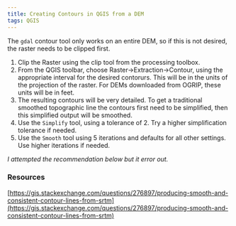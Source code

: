 ```yaml
---
title: Creating Contours in QGIS from a DEM
tags: QGIS
---
```


The ``gdal`` contour tool only works on an entire DEM, so if this is not desired, the raster needs to be clipped first.

1. Clip the Raster using the clip tool from the processing toolbox.
2. From the QGIS toolbar, choose Raster->Extraction->Contour, using the appropriate interval for the desired contorurs. This will be in the units of the projection of the raster. For DEMs downloaded from OGRIP, these units will be in feet.
3. The resulting contours will be very detailed. To get a traditional smoothed topographic line the contours first need to be simplified, then this simplified output will be smoothed.
  3. Use the `Simplify` tool, using a tolerance of 2. Try a higher simplification tolerance if needed.
  3. Use the ``Smooth`` tool using 5 iterations and defaults for all other settings. Use higher iterations if needed.

*I attempted the recommendation below but it error out.*

### Resources

[https://gis.stackexchange.com/questions/276897/producing-smooth-and-consistent-contour-lines-from-srtm](https://gis.stackexchange.com/questions/276897/producing-smooth-and-consistent-contour-lines-from-srtm)
